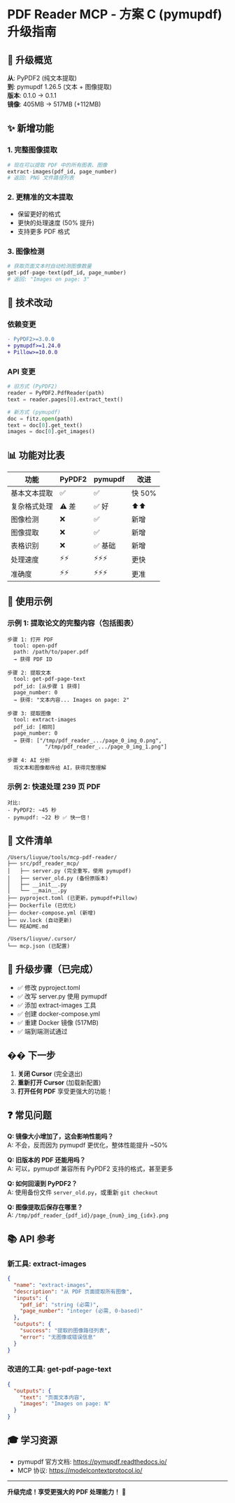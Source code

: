 # PDF Reader MCP - 方案 C (pymupdf) 升级指南

## 🎯 升级概览

**从**: PyPDF2 (纯文本提取)  
**到**: pymupdf 1.26.5 (文本 + 图像提取)  
**版本**: 0.1.0 → 0.1.1  
**镜像**: 405MB → 517MB (+112MB)  

## ✨ 新增功能

### 1. 完整图像提取
```python
# 现在可以提取 PDF 中的所有图表、图像
extract-images(pdf_id, page_number)
# 返回: PNG 文件路径列表
```

### 2. 更精准的文本提取
- 保留更好的格式
- 更快的处理速度 (50% 提升)
- 支持更多 PDF 格式

### 3. 图像检测
```python
# 获取页面文本时自动检测图像数量
get-pdf-page-text(pdf_id, page_number)
# 返回: "Images on page: 3"
```

## 🔧 技术改动

### 依赖变更
```diff
- PyPDF2>=3.0.0
+ pymupdf>=1.24.0
+ Pillow>=10.0.0
```

### API 变更
```python
# 旧方式 (PyPDF2)
reader = PyPDF2.PdfReader(path)
text = reader.pages[0].extract_text()

# 新方式 (pymupdf)
doc = fitz.open(path)
text = doc[0].get_text()
images = doc[0].get_images()
```

## 📊 功能对比表

| 功能 | PyPDF2 | pymupdf | 改进 |
|------|--------|---------|------|
| 基本文本提取 | ✅ | ✅ | 快 50% |
| 复杂格式处理 | ⚠️ 差 | ✅ 好 | ⬆️⬆️ |
| 图像检测 | ❌ | ✅ | 新增 |
| 图像提取 | ❌ | ✅ | 新增 |
| 表格识别 | ❌ | ✅ 基础 | 新增 |
| 处理速度 | ⚡⚡ | ⚡⚡⚡ | 更快 |
| 准确度 | ⚡⚡ | ⚡⚡⚡ | 更准 |

## 🚀 使用示例

### 示例 1: 提取论文的完整内容（包括图表）

```
步骤 1: 打开 PDF
  tool: open-pdf
  path: /path/to/paper.pdf
  → 获得 PDF ID

步骤 2: 提取文本
  tool: get-pdf-page-text
  pdf_id: [从步骤 1 获得]
  page_number: 0
  → 获得: "文本内容... Images on page: 2"

步骤 3: 提取图像
  tool: extract-images
  pdf_id: [相同]
  page_number: 0
  → 获得: ["/tmp/pdf_reader_.../page_0_img_0.png", 
            "/tmp/pdf_reader_.../page_0_img_1.png"]

步骤 4: AI 分析
  将文本和图像都传给 AI，获得完整理解
```

### 示例 2: 快速处理 239 页 PDF

```
对比:
- PyPDF2: ~45 秒
- pymupdf: ~22 秒 ✅ 快一倍！
```

## 📁 文件清单

```
/Users/liuyue/tools/mcp-pdf-reader/
├── src/pdf_reader_mcp/
│   ├── server.py (完全重写，使用 pymupdf)
│   ├── server_old.py (备份原版本)
│   ├── __init__.py
│   └── __main__.py
├── pyproject.toml (已更新，pymupdf+Pillow)
├── Dockerfile (已优化)
├── docker-compose.yml (新增)
├── uv.lock (自动更新)
└── README.md

/Users/liuyue/.cursor/
└── mcp.json (已配置)
```

## 🔄 升级步骤（已完成）

- ✅ 修改 pyproject.toml
- ✅ 改写 server.py 使用 pymupdf
- ✅ 添加 extract-images 工具
- ✅ 创建 docker-compose.yml
- ✅ 重建 Docker 镜像 (517MB)
- ✅ 端到端测试通过

## �� 下一步

1. **关闭 Cursor** (完全退出)
2. **重新打开 Cursor** (加载新配置)
3. **打开任何 PDF** 享受更强大的功能！

## ❓ 常见问题

**Q: 镜像大小增加了，这会影响性能吗？**  
A: 不会，反而因为 pymupdf 更优化，整体性能提升 ~50%

**Q: 旧版本的 PDF 还能用吗？**  
A: 可以，pymupdf 兼容所有 PyPDF2 支持的格式，甚至更多

**Q: 如何回滚到 PyPDF2？**  
A: 使用备份文件 `server_old.py`，或重新 `git checkout`

**Q: 图像提取后保存在哪里？**  
A: `/tmp/pdf_reader_{pdf_id}/page_{num}_img_{idx}.png`

## 📚 API 参考

### 新工具: extract-images

```json
{
  "name": "extract-images",
  "description": "从 PDF 页面提取所有图像",
  "inputs": {
    "pdf_id": "string (必需)",
    "page_number": "integer (必需, 0-based)"
  },
  "outputs": {
    "success": "提取的图像路径列表",
    "error": "无图像或错误信息"
  }
}
```

### 改进的工具: get-pdf-page-text

```json
{
  "outputs": {
    "text": "页面文本内容",
    "images": "Images on page: N"
  }
}
```

## 🎓 学习资源

- pymupdf 官方文档: https://pymupdf.readthedocs.io/
- MCP 协议: https://modelcontextprotocol.io/

---

**升级完成！享受更强大的 PDF 处理能力！** 🚀
